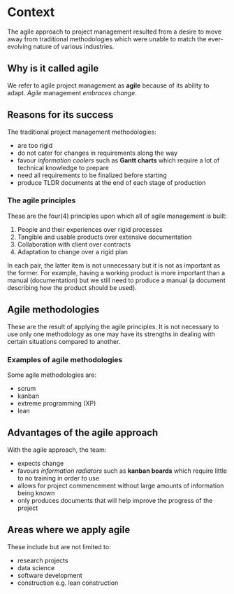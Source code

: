 # Context
The agile approach to project management resulted from a desire to move away from
traditional methodologies which were unable to match the ever-evolving nature of
various industries.

## Why is it called agile
We refer to agile project management as **agile** because of its ability to adapt.
*Agile* management *embraces change*.

## Reasons for its success
The traditional project management methodologies:
- are too rigid
- do not cater for changes in requirements along the way
- favour *information coolers* such as **Gantt charts** which require a lot of
technical knowledge to prepare
- need all requirements to be finalized before starting
- produce TLDR documents at the end of each stage of production

### The agile principles
These are the four(4) principles upon which all of agile management is built:
1. People and their experiences over rigid processes
2. Tangible and usable products over extensive documentation
3. Collaboration with client over contracts
4. Adaptation to change over a rigid plan

In each pair, the latter item is not unnecessary but it is not as important as the former.
For example, having a working product is more important than a manual (documentation) but we still need
to produce a manual (a document describing how the product should be used).

## Agile methodologies
These are the result of applying the agile principles. It is not necessary to use only
one methodology as one may have its strengths in dealing with certain situations compared to another.

### Examples of agile methodologies
Some agile methodologies are:
- scrum
- kanban
- extreme programming (XP)
- lean


## Advantages of the agile approach
With the agile approach, the team:
- expects change
- favours *information radiators* such as **kanban boards** which require little to
no training in order to use
- allows for project commencement without large amounts of information being known
- only produces documents that will help improve the progress of the project

## Areas where we apply agile
These include but are not limited to:
- research projects
- data science
- software development
- construction e.g. lean construction

